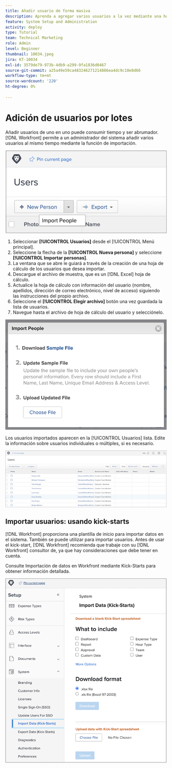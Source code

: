```yaml
---
title: Añadir usuario de forma masiva
description: Aprenda a agregar varios usuarios a la vez mediante una hoja de cálculo para una plantilla de KickStart.
feature: System Setup and Administration
activity: deploy
type: Tutorial
team: Technical Marketing
role: Admin
level: Beginner
thumbnail: 10034.jpeg
jira: KT-10034
exl-id: 3579de79-973b-4db9-a299-9fa1836d0467
source-git-commit: a25a49e59ca483246271214886ea4dc9c10e8d66
workflow-type: tm+mt
source-wordcount: '220'
ht-degree: 0%

---
```


# Adición de usuarios por lotes

Añadir usuarios de uno en uno puede consumir tiempo y ser abrumador. [!DNL Workfront] permite a un administrador del sistema añadir varios usuarios al mismo tiempo mediante la función de importación.

![[!UICONTROL Importar personas] opción de menú](assets/admin-fund-adding-users-5.png)

1. Seleccionar **[!UICONTROL Usuarios]** desde el [!UICONTROL Menú principal].
1. Seleccione la flecha de la **[!UICONTROL Nueva persona]** y seleccione **[!UICONTROL Importar personas]**.
1. La ventana que se abre le guiará a través de la creación de una hoja de cálculo de los usuarios que desea importar.
1. Descargue el archivo de muestra, que es un [!DNL Excel] hoja de cálculo.
1. Actualice la hoja de cálculo con información del usuario (nombre, apellidos, dirección de correo electrónico, nivel de acceso) siguiendo las instrucciones del propio archivo.
1. Seleccione el **[!UICONTROL Elegir archivo]** botón una vez guardada la lista de usuarios.
1. Navegue hasta el archivo de hoja de cálculo del usuario y selecciónelo.

![Ventana Importar Personas](assets/admin-fund-adding-users-6.png)

Los usuarios importados aparecen en la [!UICONTROL Usuarios] lista. Edite la información sobre usuarios individuales o múltiples, si es necesario.

![Lista de usuarios](assets/admin-fund-adding-users-7.png)

## Importar usuarios: usando kick-starts

[!DNL Workfront] proporciona una plantilla de inicio para importar datos en el sistema. También se puede utilizar para importar usuarios. Antes de usar el kick-start, [!DNL Workfront] recomienda que trabaje con su [!DNL Workfront] consultor de, ya que hay consideraciones que debe tener en cuenta.

<!---
paragraph below needs URL to article
--->

Consulte Importación de datos en Workfront mediante Kick-Starts para obtener información detallada.

![[!UICONTROL Importar datos] ([!UICONTROL Kick-Start]) ventana en [!UICONTROL Configurar] área](assets/admin-fund-adding-users-8.png)

<!--
Learn more URLs
Import users
Import data into Workfront via Kick-Starts
-->
